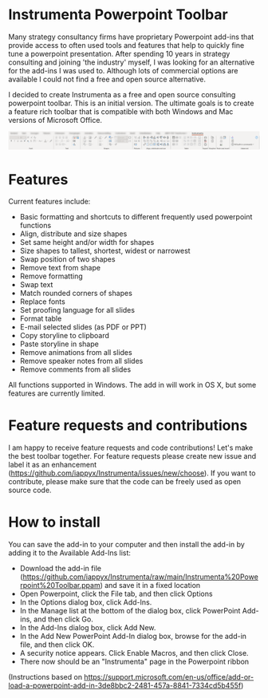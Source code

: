 # Instrumenta Powerpoint Toolbar

Many strategy consultancy firms have proprietary Powerpoint add-ins that provide access to often used tools and features that help to quickly fine tune a powerpoint presentation. After spending 10 years in strategy consulting and joining 'the industry' myself, I was looking for an alternative for the add-ins I was used to. Although lots of commercial options are available I could not find a free and open source alternative. 

I decided to create Instrumenta as a free and open source consulting powerpoint toolbar. This is an initial version. The ultimate goals is to create a feature rich toolbar that is compatible with both Windows and Mac versions of Microsoft Office.

![Alt text](img/toolbar-v0.2.png?raw=true "Instrumenta Powerpoint Toolbar (Windows)")


# Features
Current features include:
- Basic formatting and shortcuts to different frequently used powerpoint functions
- Align, distribute and size shapes
- Set same height and/or width for shapes
- Size shapes to tallest, shortest, widest or narrowest
- Swap position of two shapes
- Remove text from shape
- Remove formatting
- Swap text
- Match rounded corners of shapes
- Replace fonts
- Set proofing language for all slides
- Format table
- E-mail selected slides (as PDF or PPT)
- Copy storyline to clipboard
- Paste storyline in shape
- Remove animations from all slides
- Remove speaker notes from all slides
- Remove comments from all slides

All functions supported in Windows. The add in will work in OS X, but some features are currently limited.

# Feature requests and contributions
I am happy to receive feature requests and code contributions! Let's make the best toolbar together. For feature requests please create new issue and label it as an enhancement (https://github.com/iappyx/Instrumenta/issues/new/choose). If you want to contribute, please make sure that the code can be freely used as open source code.

# How to install 

You can save the add-in to your computer and then install the add-in by adding it to the Available Add-Ins list:
- Download the add-in file (https://github.com/iappyx/Instrumenta/raw/main/Instrumenta%20Powerpoint%20Toolbar.ppam) and save it in a fixed location 
- Open Powerpoint, click the File tab, and then click Options
- In the Options dialog box, click Add-Ins.
- In the Manage list at the bottom of the dialog box, click PowerPoint Add-ins, and then click Go.
- In the Add-Ins dialog box, click Add New.
- In the Add New PowerPoint Add-In dialog box, browse for the add-in file, and then click OK.
- A security notice appears. Click Enable Macros, and then click Close.
- There now should be an "Instrumenta" page in the Powerpoint ribbon

(Instructions based on https://support.microsoft.com/en-us/office/add-or-load-a-powerpoint-add-in-3de8bbc2-2481-457a-8841-7334cd5b455f)
